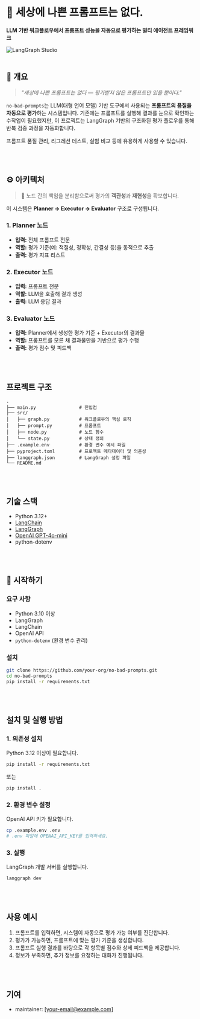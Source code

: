 # 🧠 세상에 나쁜 프롬프트는 없다.

**LLM 기반 워크플로우에서 프롬프트 성능을 자동으로 평가하는 멀티 에이전트 프레임워크**  

<picture>
  <source media="(prefers-color-scheme: dark)" srcset="./src/langgraph_studio_dark.png">
  <source media="(prefers-color-scheme: light)" srcset="./src/langgraph_studio_light.png">
  <img alt="LangGraph Studio" src="http://LIGHT_IMAGE_URL.png">
</picture>



<br/>
<br/>

## 📌 개요

> _"세상에 나쁜 프롬프트는 없다 — 평가받지 않은 프롬프트만 있을 뿐이다."_

`no-bad-prompts`는 LLM(대형 언어 모델) 기반 도구에서 사용되는 **프롬프트의 품질을 자동으로 평가**하는 시스템입니다. 기존에는 프롬프트를 실행해 결과를 눈으로 확인하는 수작업이 필요했지만, 이 프로젝트는 LangGraph 기반의 구조화된 평가 플로우를 통해 반복 검증 과정을 자동화합니다.

프롬프트 품질 관리, 리그레션 테스트, 실험 비교 등에 유용하게 사용할 수 있습니다.



<br/>
<br/>

## ⚙️ 아키텍처

> 🧩 노드 간의 책임을 분리함으로써 평가의 **객관성**과 **재현성**을 확보합니다.

이 시스템은 **Planner → Executor → Evaluator** 구조로 구성됩니다.

### 1. Planner 노드
- **입력:** 전체 프롬프트 전문
- **역할:** 평가 기준(예: 적절성, 정확성, 간결성 등)을 동적으로 추출
- **출력:** 평가 지표 리스트

### 2. Executor 노드
- **입력:** 프롬프트 전문
- **역할:** LLM을 호출해 결과 생성
- **출력:** LLM 응답 결과

### 3. Evaluator 노드
- **입력:** Planner에서 생성한 평가 기준 + Executor의 결과물
- **역할:** 프롬프트를 모른 채 결과물만을 기반으로 평가 수행
- **출력:** 평가 점수 및 피드백

<br/>
<br/>

## 프로젝트 구조

```
.
├── main.py                # 진입점
├── src/
│   ├── graph.py           # 워크플로우의 핵심 로직
│   ├── prompt.py          # 프롬프트
│   ├── node.py            # 노드 함수
│   └── state.py           # 상태 정의
├── .example.env           # 환경 변수 예시 파일
├── pyproject.toml         # 프로젝트 메타데이터 및 의존성
├── langgraph.json         # LangGraph 설정 파일
└── README.md
```

<br/>
<br/>

## 기술 스택

- Python 3.12+
- [LangChain](https://python.langchain.com/)
- [LangGraph](https://github.com/langchain-ai/langgraph)
- [OpenAI GPT-4o-mini](https://platform.openai.com/docs/models/gpt-4o)
- python-dotenv

<br/>
<br/>

## 🚀 시작하기

### 요구 사항

- Python 3.10 이상
- LangGraph
- LangChain
- OpenAI API
- `python-dotenv` (환경 변수 관리)

### 설치

```bash
git clone https://github.com/your-org/no-bad-prompts.git
cd no-bad-prompts
pip install -r requirements.txt
```

<br/>
<br/>


## 설치 및 실행 방법

### 1. 의존성 설치

Python 3.12 이상이 필요합니다.

```bash
pip install -r requirements.txt
```
또는
```bash
pip install .
```

### 2. 환경 변수 설정

OpenAI API 키가 필요합니다.

```bash
cp .example.env .env
# .env 파일에 OPENAI_API_KEY를 입력하세요.
```

### 3. 실행

LangGraph 개발 서버를 실행합니다.

```bash
langgraph dev
```

<br/>
<br/>

## 사용 예시

1. 프롬프트를 입력하면, 시스템이 자동으로 평가 가능 여부를 진단합니다.
2. 평가가 가능하면, 프롬프트에 맞는 평가 기준을 생성합니다.
3. 프롬프트 실행 결과를 바탕으로 각 항목별 점수와 상세 피드백을 제공합니다.
4. 정보가 부족하면, 추가 정보를 요청하는 대화가 진행됩니다.

<br/>
<br/>

## 기여

- maintainer: [your-email@example.com]

